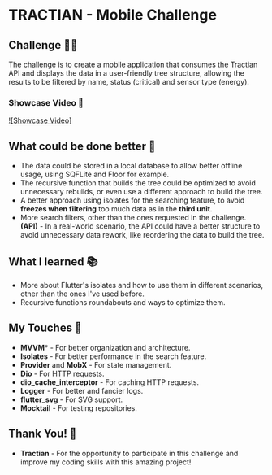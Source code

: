 # TRACTIAN - Mobile Challenge

## Challenge 🐱‍👤
The challenge is to create a mobile application that consumes the Tractian API and displays the data in a user-friendly tree structure, allowing the results to be filtered by name, status (critical) and sensor type (energy).

### Showcase Video 🎥
[![Showcase Video]](/github/video.mp4)

## What could be done better 🤔
- The data could be stored in a local database to allow better offline usage, using SQFLite and Floor for example.
- The recursive function that builds the tree could be optimized to avoid unnecessary rebuilds, or even use a different approach to build the tree.
- A better approach using isolates for the searching feature, to avoid **freezes when filtering** too much data as in the **third unit**.
- More search filters, other than the ones requested in the challenge.
**(API)** - In a real-world scenario, the API could have a better structure to avoid unnecessary data rework, like reordering the data to build the tree.

## What I learned 📚
- More about Flutter's isolates and how to use them in different scenarios, other than the ones I've used before.
- Recursive functions roundabouts and ways to optimize them.

## My Touches 🎨
- **MVVM*** - For better organization and architecture.
- **Isolates** - For better performance in the search feature.
- **Provider** and **MobX** - For state management.
- **Dio** - For HTTP requests.
- **dio_cache_interceptor** - For caching HTTP requests.
- **Logger** - For better and fancier logs.
- **flutter_svg** - For SVG support.
- **Mocktail** - For testing repositories.

## Thank You! 🙏
- **Tractian** - For the opportunity to participate in this challenge and improve my coding skills with this amazing project!
